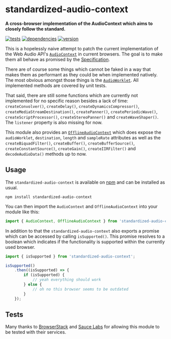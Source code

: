 # standardized-audio-context

**A cross-browser implementation of the AudioContext which aims to closely follow the standard.**

[![tests](https://img.shields.io/travis/chrisguttandin/standardized-audio-context/master.svg?style=flat-square)](https://travis-ci.org/chrisguttandin/standardized-audio-context)
[![dependencies](https://img.shields.io/david/chrisguttandin/standardized-audio-context.svg?style=flat-square)](https://www.npmjs.com/package/standardized-audio-context)
[![version](https://img.shields.io/npm/v/standardized-audio-context.svg?style=flat-square)](https://www.npmjs.com/package/standardized-audio-context)

This is a hopelessly naive attempt to patch the current implementation of the Web Audio API's
[`AudioContext`](https://webaudio.github.io/web-audio-api/#AudioContext) in current browsers. The
goal is to make them all behave as promised by the
[Specification](https://webaudio.github.io/web-audio-api/).

There are of course some things which cannot be faked in a way that makes them as performant as
they could be when implemented natively. The most obvious amongst those things is the
[`AudioWorklet`](https://webaudio.github.io/web-audio-api/#audioworklet).
All implemented methods are covered by unit tests.

That said, there are still some functions which are currently not implemented for no specific
reason besides a lack of time: `createConvolver()`,
`createDelay()`, `createDynamicsCompressor()`, `createMediaStreamDestination()`,
`createPanner()`, `createPeriodicWave()`, `createScriptProcessor()`, `createStereoPanner()` and
`createWaveShaper()`. The `listener` property is also missing for now.

This module also provides an
[`OfflineAudioContext`](https://webaudio.github.io/web-audio-api/#OfflineAudioContext) which does
expose the `audioWorklet`, `destination`, `length` and `sampleRate` attributes as well as the
`createBiquadFilter()`, `createBuffer()`, `createBufferSource()`, `createConstantSource()`,
`createGain()`, `createIIRFilter()` and `decodeAudioData()` methods up to now.

## Usage

The `standardized-audio-context` is available on
[npm](https://www.npmjs.com/package/standardized-audio-context) and can be installed as usual.

```shell
npm install standardized-audio-context
```

You can then import the `AudioContext` and `OfflineAudioContext` into your module like this:

```js
import { AudioContext, OfflineAudioContext } from 'standardized-audio-context';
```

In addition to that the `standardized-audio-context` also exports a promise which can be accessed
by calling `isSupported()`. This promise resolves to a boolean which indicates if the functionality
is supported within the currently used browser.

```js
import { isSupported } from 'standardized-audio-context';

isSupported()
    .then((isSupported) => {
        if (isSupported) {
            // yeah everything should work
        } else {
            // oh no this browser seems to be outdated
        }
    });
```

## Tests

Many thanks to [BrowserStack](https://www.browserstack.com) and [Sauce Labs](https://saucelabs.com) for allowing this module to be tested with their services.
